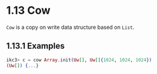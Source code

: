 # 1.13 Cow

`Cow` is a copy on write data structure based on `List`.

## 1.13.1 Examples

```elixir
ikc3> c = cow Array.init(Uw[], Uw[]{1024, 1024, 1024})
(Uw[]) {...}
```
